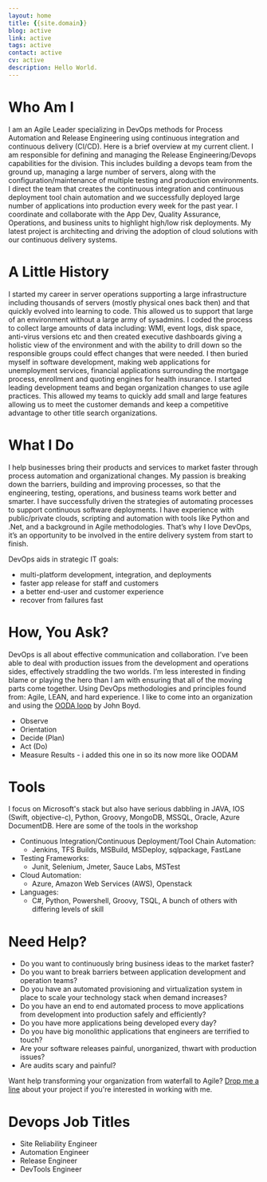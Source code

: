 ```yaml
---
layout: home
title: {{site.domain}}
blog: active
link: active
tags: active
contact: active
cv: active
description: Hello World.
---
```


# Who Am I

I am an Agile Leader specializing in DevOps methods for Process Automation and Release Engineering using continuous integration and continuous delivery (CI/CD). Here is a brief overview at my current client. I am responsible for defining and managing the Release Engineering/Devops capabilities for the division. This includes building a devops team from the ground up, managing a large number of servers, along with the configuration/maintenance of multiple testing and production environments. I direct the team that creates the continuous integration and continuous deployment tool chain automation and we successfully deployed large number of applications into production every week for the past year. I coordinate and collaborate with the App Dev, Quality Assurance, Operations, and business units to highlight high/low risk deployments. My latest project is architecting and driving the adoption of cloud solutions with our continuous delivery systems.

# A Little History

I started my career in server operations supporting a large infrastructure including thousands of servers (mostly physical ones back then) and that quickly evolved into learning to code. This allowed us to support that large of an environment without a large army of sysadmins. I coded the process to collect large amounts of data including: WMI, event logs, disk space, anti-virus versions etc and then created executive dashboards giving a holistic view of the environment and with the ability to drill down so the responsible groups could effect changes that were needed. I then buried myself in software development, making web applications for unemployment services, financial applications surrounding the mortgage process, enrollment and quoting engines for health insurance. I started leading development teams and began organization changes to use agile practices. This allowed my teams to quickly add small and large features allowing us to meet the customer demands and keep a competitive advantage to other title search organizations.

# What I Do

I help businesses bring their products and services to market faster through process automation and organizational changes. My passion is breaking down the barriers, building and improving processes, so that the engineering, testing, operations, and business teams work better and smarter. I have successfully driven the strategies of automating processes to support continuous software deployments. I have experience with public/private clouds, scripting and automation with tools like Python and .Net, and a background in Agile methodologies. That’s why I love DevOps, it’s an opportunity to be involved in the entire delivery system from start to finish.

DevOps aids in strategic IT goals:

- multi-platform development, integration, and deployments
- faster app release for staff and customers
- a better end-user and customer experience
- recover from failures fast

# How, You Ask?

DevOps is all about effective communication and collaboration. I’ve been able to deal with production issues from the development and operations sides, effectively straddling the two worlds. I’m less interested in finding blame or playing the hero than I am with ensuring that all of the moving parts come together. Using DevOps methodologies and principles found from: Agile, LEAN, and hard experience.
I like to come into an organization and using the [OODA loop](https://en.wikipedia.org/wiki/OODA_loop) by John Boyd.

- Observe
- Orientation
- Decide (Plan)
- Act (Do)
- Measure Results - i added this one in so its now more like OODAM

# Tools

I focus on Microsoft's stack but also have serious dabbling in JAVA, IOS (Swift, objective-c), Python, Groovy, MongoDB, MSSQL, Oracle, Azure DocumentDB. Here are some of the tools in the workshop

- Continuous Integration/Continuous Deployment/Tool Chain Automation:
	- Jenkins, TFS Builds, MSBuild, MSDeploy, sqlpackage, FastLane
- Testing Frameworks:
	- Junit, Selenium, Jmeter, Sauce Labs, MSTest
- Cloud Automation:
	- Azure, Amazon Web Services (AWS), Openstack
- Languages:
	- C#, Python, Powershell, Groovy, TSQL, A bunch of others with differing levels of skill

# Need Help?

- Do you want to continuously bring business ideas to the market faster?
- Do you want to break barriers between application development and operation teams?
- Do you have an automated provisioning and virtualization system in place to scale your technology stack when demand increases?
- Do you have an end to end automated process to move applications from development into production safely and efficiently?
- Do you have more applications being developed every day?
- Do you have big monolithic applications that engineers are terrified to touch?
- Are your software releases painful, unorganized, thwart with production issues?
- Are audits scary and painful?

Want help transforming your organization from waterfall to Agile? [Drop me a line](/contact) about your project if you're interested in working with me.

# Devops Job Titles

- Site Reliability Engineer
- Automation Engineer
- Release Engineer
- DevTools Engineer

